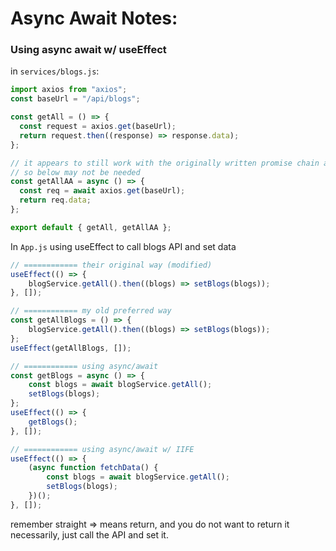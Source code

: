 # Async Await Notes: 

### Using async await w/ useEffect

in `services/blogs.js`:

```javascript
import axios from "axios";
const baseUrl = "/api/blogs";

const getAll = () => {
  const request = axios.get(baseUrl);
  return request.then((response) => response.data);
};

// it appears to still work with the originally written promise chain above
// so below may not be needed
const getAllAA = async () => {
  const req = await axios.get(baseUrl);
  return req.data;
};

export default { getAll, getAllAA };
```

In `App.js` using useEffect to call blogs API and set data

```javascript
// ============ their original way (modified)
useEffect(() => {
    blogService.getAll().then((blogs) => setBlogs(blogs));
}, []);

// ============ my old preferred way
const getAllBlogs = () => {
    blogService.getAll().then((blogs) => setBlogs(blogs));
};
useEffect(getAllBlogs, []);

// ============ using async/await
const getBlogs = async () => {
    const blogs = await blogService.getAll();
    setBlogs(blogs);
};
useEffect(() => {
    getBlogs();
}, []);

// ============ using async/await w/ IIFE
useEffect(() => {
    (async function fetchData() {
        const blogs = await blogService.getAll();
        setBlogs(blogs);
    })();
}, []);
```

remember straight => means return, and you do not want to return it necessarily, just call the API and set it. 